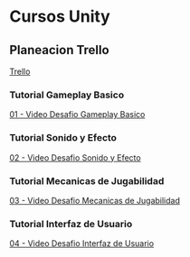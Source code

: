 # Cursos Unity
## Planeacion Trello
[Trello](https://trello.com/b/OllvtpIz/trabajos)

### Tutorial Gameplay Basico

[01 - Video Desafio Gameplay Basico
](https://drive.google.com/file/d/1Yl6BMrn7gccYwMFLDPxefuyP--d1bljy/view?usp=sharing)

### Tutorial Sonido y Efecto

[02 - Video Desafio Sonido y Efecto
](https://drive.google.com/file/d/12zgLAOtCsOnryGE7VWXK9cqZEypaELxW/view?ts=6529b981)

### Tutorial Mecanicas de Jugabilidad

[03 - Video Desafio Mecanicas de Jugabilidad
](https://drive.google.com/file/d/1vbpwJsdnNwJuryofMk2kfMYxLQTgTYRh/view?usp=sharing)

### Tutorial Interfaz de Usuario

[04 - Video Desafio Interfaz de Usuario
](https://drive.google.com/file/d/1uIJu83Vqg-yrpExWhFV6ms8plGlZWumb/view)
